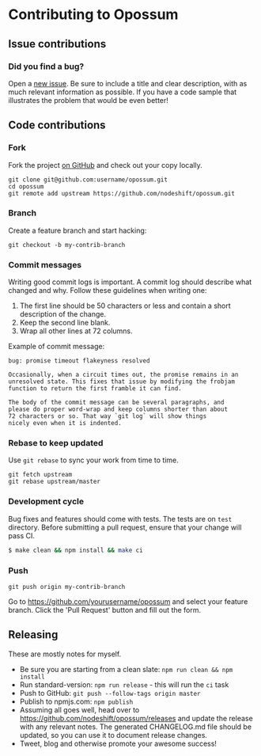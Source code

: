 # Contributing to Opossum

## Issue contributions

### Did you find a bug?

Open a [new issue](https://github.com/nodeshift/opossum/issues/new).
Be sure to include a title and clear description, with as much relevant information
as possible. If you have a code sample that illustrates the problem that would be even better!

## Code contributions

### Fork

Fork the project [on GitHub](https://github.com/nodeshift/opossum)
and check out your copy locally.

```
git clone git@github.com:username/opossum.git
cd opossum
git remote add upstream https://github.com/nodeshift/opossum.git
```

### Branch

Create a feature branch and start hacking:

```
git checkout -b my-contrib-branch
```

### Commit messages

Writing good commit logs is important. A commit log should describe what
changed and why. Follow these guidelines when writing one:

  1. The first line should be 50 characters or less and contain a short
    description of the change.
  2. Keep the second line blank.
  3. Wrap all other lines at 72 columns.

Example of commit message:

```
bug: promise timeout flakeyness resolved

Occasionally, when a circuit times out, the promise remains in an
unresolved state. This fixes that issue by modifying the frobjam
function to return the first framble it can find.

The body of the commit message can be several paragraphs, and
please do proper word-wrap and keep columns shorter than about
72 characters or so. That way `git log` will show things
nicely even when it is indented.
```

### Rebase to keep updated

Use `git rebase` to sync your work from time to time.

```
git fetch upstream
git rebase upstream/master
```

### Development cycle

Bug fixes and features should come with tests.
The tests are on `test` directory. Before submitting a pull request,
ensure that your change will pass CI.

```sh
$ make clean && npm install && make ci
```

### Push

```
git push origin my-contrib-branch
```

Go to https://github.com/yourusername/opossum and select your feature branch.
Click the 'Pull Request' button and fill out the form.

## Releasing

These are mostly notes for myself.

  * Be sure you are starting from a clean slate: `npm run clean && npm install`
  * Run standard-version: `npm run release` - this will run the `ci` task
  * Push to GitHub: `git push --follow-tags origin master`
  * Publish to npmjs.com: `npm publish`
  * Assuming all goes well, head over to https://github.com/nodeshift/opossum/releases
    and update the release with any relevant notes. The generated CHANGELOG.md file should
    be updated, so you can use it to document release changes.
  * Tweet, blog and otherwise promote your awesome success!
